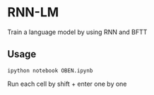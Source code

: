 # RNN-LM

Train a language model by using RNN and BFTT

## Usage

`ipython notebook OBEN.ipynb`

Run each cell by shift + enter one by one